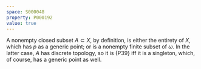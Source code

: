 ```yaml
---
space: S000048
property: P000192
value: true
---
```


A nonempty closed subset $A \subset X$, by definition, is either the entirety of $X$, which has $p$ as a generic point; or is a
nonempty finite subset of $\omega$. In the latter case, $A$ has discrete topology, so it is {P39} iff it is a
singleton, which, of course, has a generic point as well.
